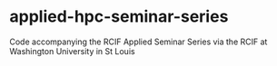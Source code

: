 # applied-hpc-seminar-series
Code accompanying the RCIF Applied Seminar Series via the RCIF at Washington University in St Louis
